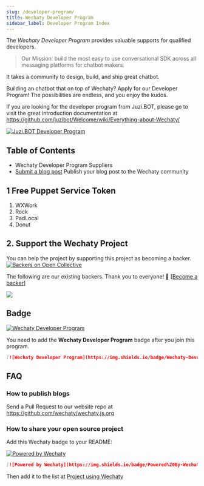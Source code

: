 ```yaml
---
slug: /developer-program/
title: Wechaty Developer Program
sidebar_label: Developer Program Index
---
```


The _Wechaty Developer Program_ provides valuable supports for qualified developers.

> Our Mission: build the most easy to use conversational SDK across all messaging platforms for chatbot makers.

It takes a community to design, build, and ship great chatbot.

Building an chatbot that on top of Wechaty? Apply for our Developer Program! The possibilities are endless, and you enjoy the kudos.

If you are looking for the developer program from Juzi.BOT, please go to visit the great introduction documentation at <https://github.com/juzibot/Welcome/wiki/Everything-about-Wechaty/>

[![Juzi.BOT Developer Program](https://img.shields.io/badge/Wechaty%20Developer%20Program-Juzi.BOT-orange.svg)](https://github.com/juzibot/Welcome/wiki/Everything-about-Wechaty/)

## Table of Contents

- Wechaty Developer Program Suppliers
- [Submit a blog post](publish-blog)
    Publish your blog post to the Wechaty community

## 1 Free Puppet Service Token

1. WXWork
1. Rock
1. PadLocal
1. Donut

## 2. Support the Wechaty Project

You can help the project by supporting this project as becoming a backer.  [![Backers on Open Collective](https://opencollective.com/wechaty/backers/badge.svg)](#backers)

The following are our existing backers. Thank you to everyone! 🙏 [[Become a backer](https://opencollective.com/wechaty#backer)]

<a href="https://opencollective.com/wechaty#backers" target="_blank"><img src="https://opencollective.com/wechaty/backers.svg?width=890" /></a>

## Badge

[![Wechaty Developer Program](https://img.shields.io/badge/Wechaty-Developer%20Program-green.svg)](https://wechaty.js.org/docs/developer-program/)

You need to add the __Wechaty Developer Program__ badge after you join this program.

```md
[![Wechaty Developer Program](https://img.shields.io/badge/Wechaty-Developer%20Program-green.svg)](https://wechaty.js.org/docs/developer-program/)
```

## FAQ

### How to publish blogs

Send a Pull Request to our website repo at <https://github.com/wechaty/wechaty.js.org>

### How to share your open source project

Add this Wechaty badge to your README:

[![Powered by Wechaty](https://img.shields.io/badge/Powered%20By-Wechaty-brightgreen.svg)](https://wechaty.js.org)

```markdown
[![Powered by Wechaty](https://img.shields.io/badge/Powered%20By-Wechaty-brightgreen.svg)](https://wechaty.js.org)
```

Then add it to the list at [Project using Wechaty](http://wechaty.js.org/docs/case-study/projects-using-wechaty)
